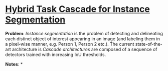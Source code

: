 # [Hybrid Task Cascade for Instance Segmentation](https://arxiv.org/pdf/1901.07518.pdf)

**Problem**: *Instance segmentation* is the problem of detecting and delineating each distinct object of interest appearing in an image (and labeling them in a pixel-wise manner, e.g. Person 1, Person 2 etc.). The current state-of-the-art architecture is 
*Cascade architectures* are composed of a sequence of detectors trained with increasing IoU thresholds.

**Notes**:
* 
